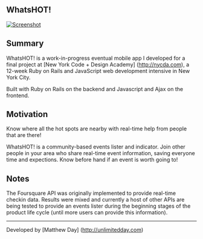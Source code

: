 ## WhatsHOT!

[![Screenshot](screenshot.png)](http://whatshot.herokuapp.com)

## Summary

WhatsHOT! is a work-in-progress eventual mobile app I developed for a final project at [New York Code + Design Academy] (http://nycda.com), a 12-week Ruby on Rails and JavaScript web development intensive in New York City.

Built with Ruby on Rails on the backend and Javascript and Ajax on the frontend.

## Motivation

Know where all the hot spots are nearby with real-time help from people that are there!

WhatsHOT! is a community-based events lister and indicator. Join other people in your area who share real-time event information, saving everyone time and expections. Know before hand if an event is worth going to!

## Notes

The Foursquare API was originally implemented to provide real-time checkin data. Results were mixed and currently a host of other APIs are being tested to provide an events lister during the beginning stages of the product life cycle (until more users can provide this information).

---
Developed by [Matthew Day] (http://unlimitedday.com)